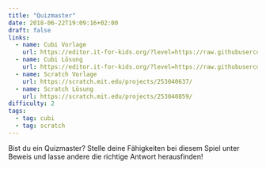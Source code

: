 ```yaml
---
title: "Quizmaster"
date: 2018-06-22T19:09:16+02:00
draft: false
links:
  - name: Cubi Vorlage
    url: https://editor.it-for-kids.org/?level=https://raw.githubusercontent.com/IT4Kids/levels/master/Templates/Quizmaster.cubi
  - name: Cubi Lösung
    url: https://editor.it-for-kids.org/?level=https://raw.githubusercontent.com/IT4Kids/levels/master/Solutions/Quizmaster.cubi
  - name: Scratch Vorlage
    url: https://scratch.mit.edu/projects/253040637/
  - name: Scratch Lösung
    url: https://scratch.mit.edu/projects/253040859/
difficulty: 2
tags:
  - tag: cubi
  - tag: scratch
---
```

Bist du ein Quizmaster? Stelle deine Fähigkeiten bei diesem Spiel unter Beweis und lasse andere die richtige Antwort herausfinden!